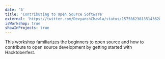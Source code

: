 ```yaml
---
date: '5'
title: 'Contributing to Open Source Software'
external: 'https://twitter.com/DevyanshChawla/status/1575862381351436288?s=20&t=5pyU0Ig7_x4hFggvrlZzqg'
isWorkshop: true
showInProjects: true
---
```


This workshop familiarizes the beginners to open source and how to contribute to open source development by getting started with Hacktoberfest.
